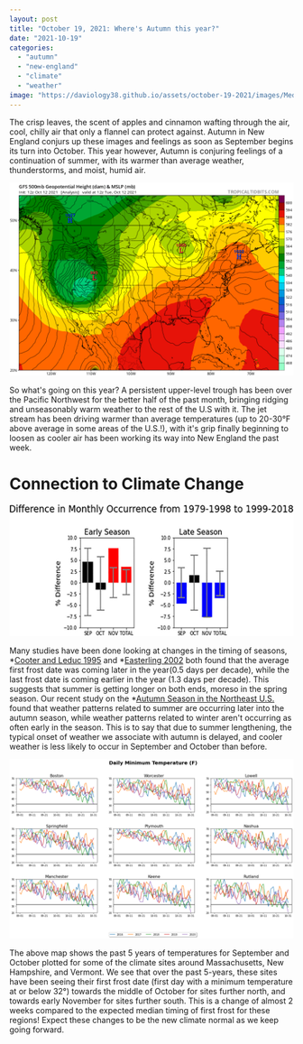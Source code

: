 ```yaml
---
layout: post
title: "October 19, 2021: Where's Autumn this year?"
date: "2021-10-19"
categories: 
  - "autumn"
  - "new-england"
  - "climate"
  - "weather"
image: "https://daviology38.github.io/assets/october-19-2021/images/Med_First32_FreezeDate.png"
---
```



  
The crisp leaves, the scent of apples and cinnamon wafting through the air, cool, chilly air that only a flannel can protect against. Autumn in New England conjurs up these images and feelings as soon as September begins its turn into October. This year however, Autumn is conjuring feelings of a continuation of summer, with its warmer than average weather, thunderstorms, and moist, humid air.

![](/assets/october-19-2021/images/gfs_1.png)

So what's going on this year? A persistent upper-level trough has been over the Pacific Northwest for the better half of the past month, bringing ridging and unseasonably warm weather to the rest of the U.S with it. The jet stream has been driving warmer than average temperatures (up to 20-30°F above average in some areas of the U.S.!), with it's grip finally beginning to loosen as cooler air has been working its way into New England the past week.

# Connection to Climate Change

![](/assets/october-19-2021/images/f16.jpg)

Many studies have been done looking at changes in the timing of seasons, *[Cooter and Leduc 1995](https://doi.org/10.1002/joc.3370150108) and *[Easterling 2002](https://doi.org/10.1175/1520-0477-83.9.1327) both found that the average first frost date was coming later in the year(0.5 days per decade), while the last frost date is coming earlier in the year (1.3 days per decade). This suggests that summer is getting longer on both ends, moreso in the spring season. Our recent study on the *[Autumn Season in the Northeast U.S.](https://doi.org/10.1175/JCLI-D-20-0243.1) found that weather patterns related to summer are occurring later into the autumn season, while weather patterns related to winter aren't occurring as often early in the season. This is to say that due to summer lengthening, the typical onset of weather we associate with autumn is delayed, and cooler weather is less likely to occur in September and October than before. 

![](/assets/october-19-2021/images/daily_min_temps_frost.png)

The above map shows the past 5 years of temperatures for September and October plotted for some of the climate sites around Massachusetts, New Hampshire, and Vermont. We see that over the past 5-years, these sites have been seeing their first frost date (first day with a minimum temperature at or below 32°) towards the middle of October for sites further north, and towards early November for sites further south. This is a change of almost 2 weeks compared to the expected median timing of first frost for these regions! Expect these changes to be the new climate normal as we keep going forward.
